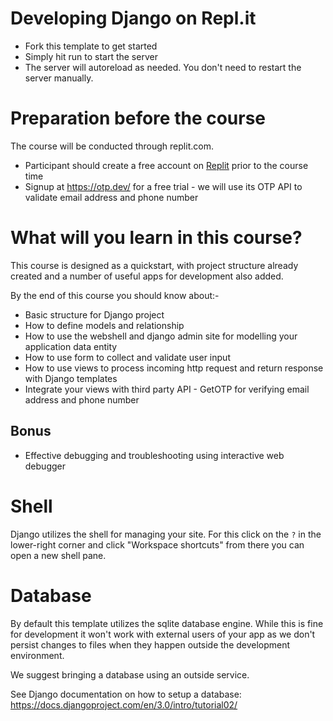 # Developing Django on Repl.it

- Fork this template to get started
- Simply hit run to start the server
- The server will autoreload as needed. You don't need to restart the server manually.

# Preparation before the course

The course will be conducted through replit.com.

- Participant should create a free account on [Replit](https://replit.com/) prior to the course time
- Signup at https://otp.dev/ for a free trial - we will use its OTP API to validate email address and phone number

# What will you learn in this course?
This course is designed as a quickstart, with project structure already created and a number of useful apps for development also added.

By the end of this course you should know about:-

- Basic structure for Django project
- How to define models and relationship
- How to use the webshell and django admin site for modelling your application data entity
- How to use form to collect and validate user input
- How to use views to process incoming http request and return response with Django templates
- Integrate your views with third party API - GetOTP for verifying email address and phone number

## Bonus
- Effective debugging and troubleshooting using interactive web debugger

# Shell

Django utilizes the shell for managing your site. For this click on the `?` in the lower-right corner and click "Workspace shortcuts" from there you can open a new shell pane. 

# Database

By default this template utilizes the sqlite database engine. While this is fine for development it won't work with external users of your app as we don't persist changes to files when they happen outside the development environment. 

We suggest bringing a database using an outside service. 

See Django documentation on how to setup a database: https://docs.djangoproject.com/en/3.0/intro/tutorial02/

